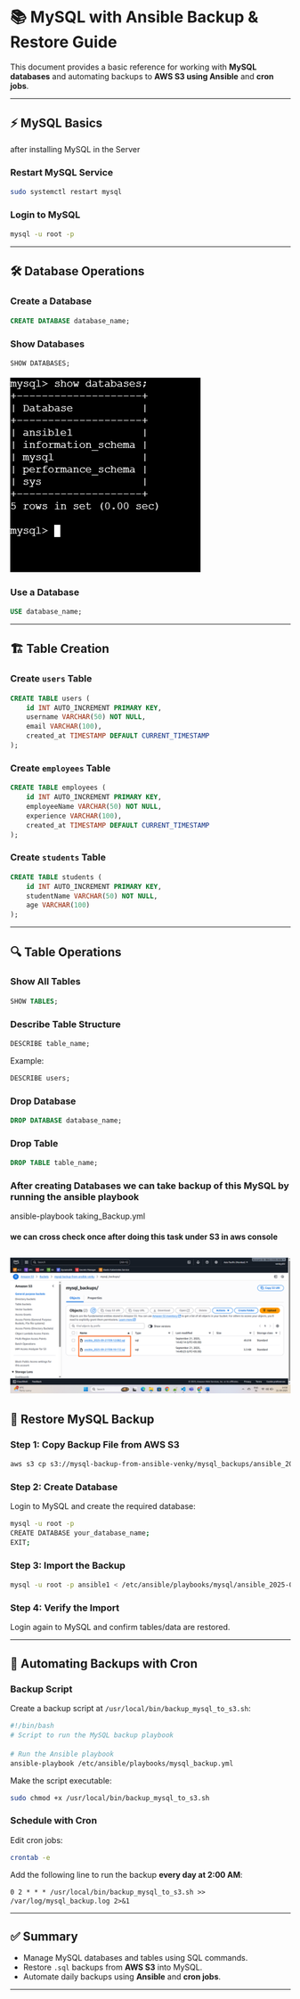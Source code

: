 # 📚 MySQL with Ansible Backup & Restore Guide

This document provides a basic reference for working with **MySQL databases** and automating backups to **AWS S3 using Ansible** and **cron jobs**.

---

## ⚡ MySQL Basics

after installing MySQL in the Server
### Restart MySQL Service

```bash
sudo systemctl restart mysql
```


### Login to MySQL
```bash
mysql -u root -p
````


---

## 🛠 Database Operations

### Create a Database

```sql
CREATE DATABASE database_name;
```

### Show Databases

```sql
SHOW DATABASES;
```
![A](images/show-databases.png)
### Use a Database

```sql
USE database_name;
```

---

## 🏗 Table Creation

### Create `users` Table

```sql
CREATE TABLE users (
    id INT AUTO_INCREMENT PRIMARY KEY,
    username VARCHAR(50) NOT NULL,
    email VARCHAR(100),
    created_at TIMESTAMP DEFAULT CURRENT_TIMESTAMP
);
```

### Create `employees` Table

```sql
CREATE TABLE employees (
    id INT AUTO_INCREMENT PRIMARY KEY,
    employeeName VARCHAR(50) NOT NULL,
    experience VARCHAR(100),
    created_at TIMESTAMP DEFAULT CURRENT_TIMESTAMP
);
```

### Create `students` Table

```sql
CREATE TABLE students (
    id INT AUTO_INCREMENT PRIMARY KEY,
    studentName VARCHAR(50) NOT NULL,
    age VARCHAR(100)
);
```

---

## 🔍 Table Operations

### Show All Tables

```sql
SHOW TABLES;
```

### Describe Table Structure

```sql
DESCRIBE table_name;
```

Example:

```sql
DESCRIBE users;
```

### Drop Database

```sql
DROP DATABASE database_name;
```

### Drop Table

```sql
DROP TABLE table_name;
```

### After creating Databases we can take backup of this MySQL by running the ansible playbook

ansible-playbook taking_Backup.yml

#### we can cross check once after doing this task under S3 in aws console

![W](images/mysql-backups-s3.png)
---

## 💾 Restore MySQL Backup

### Step 1: Copy Backup File from AWS S3

```bash
aws s3 cp s3://mysql-backup-from-ansible-venky/mysql_backups/ansible_2025-09-21T09:19:17Z.sql /etc/ansible/playbooks/mysql
```

### Step 2: Create Database

Login to MySQL and create the required database:

```bash
mysql -u root -p
CREATE DATABASE your_database_name;
EXIT;
```

### Step 3: Import the Backup

```bash
mysql -u root -p ansible1 < /etc/ansible/playbooks/mysql/ansible_2025-09-21T09:19:17Z.sql
```

### Step 4: Verify the Import

Login again to MySQL and confirm tables/data are restored.

---

## 🤖 Automating Backups with Cron

### Backup Script

Create a backup script at `/usr/local/bin/backup_mysql_to_s3.sh`:

```bash
#!/bin/bash
# Script to run the MySQL backup playbook

# Run the Ansible playbook
ansible-playbook /etc/ansible/playbooks/mysql_backup.yml
```

Make the script executable:

```bash
sudo chmod +x /usr/local/bin/backup_mysql_to_s3.sh
```

### Schedule with Cron

Edit cron jobs:

```bash
crontab -e
```

Add the following line to run the backup **every day at 2:00 AM**:

```
0 2 * * * /usr/local/bin/backup_mysql_to_s3.sh >> /var/log/mysql_backup.log 2>&1
```

---

## ✅ Summary

* Manage MySQL databases and tables using SQL commands.
* Restore `.sql` backups from **AWS S3** into MySQL.
* Automate daily backups using **Ansible** and **cron jobs**.

---

